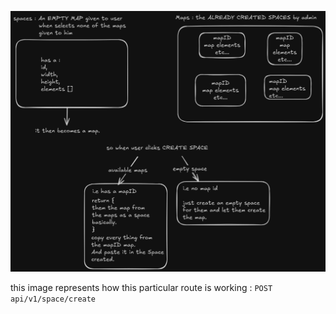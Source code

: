 ![alt text](image.png)

this image represents how this particular route is working : ```POST api/v1/space/create```